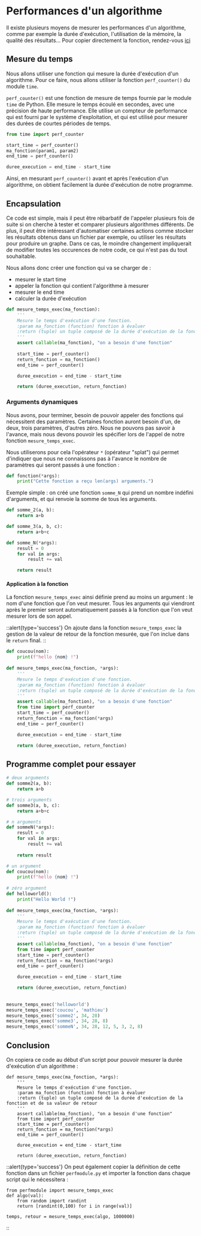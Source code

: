 # Performances d'un algorithme
Il existe plusieurs moyens de mesurer les performances d'un algorithme, comme par exemple la durée d'exécution, l'utilisation de la mémoire, la qualité des résultats... Pour copier directement la fonction, rendez-vous [ici](#conclusion)

## Mesure du temps
Nous allons utiliser une fonction qui mesure la durée d'exécution d'un algorithme. Pour ce faire, nous allons utiliser la fonction `perf_counter()` du module `time`. 

`perf_counter()` est une fonction de mesure de temps fournie par le module `time` de Python. Elle mesure le temps écoulé en secondes, avec une précision de haute performance. Elle utilise un compteur de performance qui est fourni par le système d'exploitation, et qui est utilisé pour mesurer des durées de courtes périodes de temps.

```py
from time import perf_counter

start_time = perf_counter()
ma_fonction(param1, param2)
end_time = perf_counter()

duree_execution = end_time - start_time
```

Ainsi, en mesurant `perf_counter()` avant et après l'exécution d'un algorithme, on obtient facilement la durée d'exécution de notre programme.

## Encapsulation
Ce code est simple, mais il peut être rébarbatif de l'appeler plusieurs fois de suite si on cherche à tester et comparer plusieurs algorithmes différents. De plus, il peut être intéressant d'automatiser certaines actions comme stocker les résultats obtenus dans un fichier par exemple, ou utiliser les résultats pour produire un graphe. Dans ce cas, le moindre changement impliquerait de modifier toutes les occurences de notre code, ce qui n'est pas du tout souhaitable.

Nous allons donc créer une fonction qui va se charger de :
- mesurer le start time
- appeler la fonction qui contient l'algorithme à mesurer
- mesurer le end time
- calculer la durée d'exécution

```py
def mesure_temps_exec(ma_fonction):
    '''
    Mesure le temps d'exécution d'une fonction.
    :param ma_fonction (function) fonction à évaluer
    :return (tuple) un tuple composé de la durée d'exécution de la fonction et de sa valeur de retour
    '''
    assert callable(ma_fonction), "on a besoin d'une fonction"
    
    start_time = perf_counter()
    return_fonction = ma_fonction()
    end_time = perf_counter()

    duree_execution = end_time - start_time

    return (duree_execution, return_fonction)
```

### Arguments dynamiques
Nous avons, pour terminer, besoin de pouvoir appeler des fonctions qui nécessitent des paramètres. Certaines fonction auront besoin d'un, de deux, trois paramètres, d'autres zéro. Nous ne pouvons pas savoir à l'avance, mais nous devons pouvoir les spécifier lors de l'appel de notre fonction `mesure_temps_exec`.

[//]: # (TODO: ajouter un article sur l'opérateur splat)
Nous utiliserons pour cela l'opérateur `*` (opérateur "splat") qui permet d'indiquer que nous ne connaissons pas à l'avance le nombre de paramètres qui seront passés à une fonction :
```py
def fonction(*args):
    print("Cette fonction a reçu len(args) arguments.")
```

Exemple simple : on créé une fonction `somme_N` qui prend un nombre indéfini d'arguments, et qui renvoie la somme de tous les arguments.

```py
def somme_2(a, b):
    return a+b

def somme_3(a, b, c):
    return a+b+c

def somme_N(*args):
    result = 0
    for val in args:
        result += val

    return result
```

#### Application à la fonction
La fonction `mesure_temps_exec` ainsi définie prend au moins un argument : le nom d'une fonction que l'on veut mesurer. Tous les arguments qui viendront après le premier seront automatiquement passés à la fonction que l'on veut mesurer lors de son appel.

::alert{type='success'}
On ajoute dans la fonction `mesure_temps_exec` la gestion de la valeur de retour de la fonction mesurée, que l'on inclue dans le `return` final.
::

```py
def coucou(nom):
    print(f"hello {nom} !")
    
def mesure_temps_exec(ma_fonction, *args):
    '''
    Mesure le temps d'exécution d'une fonction.
    :param ma_fonction (function) fonction à évaluer
    :return (tuple) un tuple composé de la durée d'exécution de la fonction et de sa valeur de retour
    '''
    assert callable(ma_fonction), "on a besoin d'une fonction"
    from time import perf_counter
    start_time = perf_counter()
    return_fonction = ma_fonction(*args)
    end_time = perf_counter()

    duree_execution = end_time - start_time

    return (duree_execution, return_fonction)
```


## Programme complet pour essayer
```py
# deux arguments
def somme2(a, b):
    return a+b

# trois arguments
def somme3(a, b, c):
    return a+b+c

# n arguments
def sommeN(*args):
    result = 0
    for val in args:
        result += val
    
    return result

# un argument
def coucou(nom):
    print(f"hello {nom} !")
    
# zéro argument
def helloworld():
    print("Hello World !")
    
def mesure_temps_exec(ma_fonction, *args):
    '''
    Mesure le temps d'exécution d'une fonction.
    :param ma_fonction (function) fonction à évaluer
    :return (tuple) un tuple composé de la durée d'exécution de la fonction et de sa valeur de retour
    '''
    assert callable(ma_fonction), "on a besoin d'une fonction"
    from time import perf_counter
    start_time = perf_counter()
    return_fonction = ma_fonction(*args)
    end_time = perf_counter()

    duree_execution = end_time - start_time

    return (duree_execution, return_fonction)
        
        
mesure_temps_exec('helloworld')
mesure_temps_exec('coucou', 'mathieu')
mesure_temps_exec('somme2', 34, 28)
mesure_temps_exec('somme3', 34, 28, 8)
mesure_temps_exec('sommeN', 34, 28, 12, 5, 3, 2, 8)
```

## Conclusion
On copiera ce code au début d'un script pour pouvoir mesurer la durée d'exécution d'un algorithme :

```py[perfmodule.py]
def mesure_temps_exec(ma_fonction, *args):
    '''
    Mesure le temps d'exécution d'une fonction.
    :param ma_fonction (function) fonction à évaluer
    :return (tuple) un tuple composé de la durée d'exécution de la fonction et de sa valeur de retour
    '''
    assert callable(ma_fonction), "on a besoin d'une fonction"
    from time import perf_counter
    start_time = perf_counter()
    return_fonction = ma_fonction(*args)
    end_time = perf_counter()

    duree_execution = end_time - start_time

    return (duree_execution, return_fonction)
```

::alert{type='success'}
On peut également copier la définition de cette fonction dans un fichier `perfmodule.py` et importer la fonction dans chaque script qui le nécessitera : 

```py[main.py]
from perfmodule import mesure_temps_exec
def algo(val):
    from random import randint
    return [randint(0,100) for i in range(val)]

temps, retour = mesure_temps_exec(algo, 1000000)

```
::
